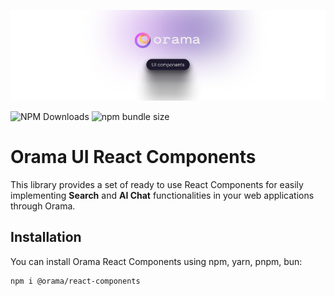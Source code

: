 <p align="center">
  <img src="https://github.com/askorama/orama-ui-components/raw/main/misc/readme/orama-ui-components-readme-cover.png" />
</p>

![NPM Downloads](https://img.shields.io/npm/dm/%40orama%2Freact-components)
![npm bundle size](https://img.shields.io/bundlephobia/minzip/%40orama%2Freact-components?label=Bundle%20Size&link=https%3A%2F%2Fbundlephobia.com%2Fpackage%2F%40orama%2Freact-components%40latest)

# Orama UI React Components

This library provides a set of ready to use React Components for easily implementing **Search** and **AI Chat** functionalities in your web applications through Orama.

## Installation

You can install Orama React Components using npm, yarn, pnpm, bun:

```
npm i @orama/react-components
```
